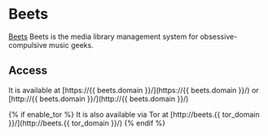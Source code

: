 # Beets

[Beets](https://beets.io) Beets is the media library management system for obsessive-compulsive music geeks.

## Access

It is available at [https://{{ beets.domain }}/](https://{{ beets.domain }}/) or [http://{{ beets.domain }}/](http://{{ beets.domain }}/)

{% if enable_tor %}
It is also available via Tor at [http://beets.{{ tor_domain }}/](http://beets.{{ tor_domain }}/)
{% endif %}
